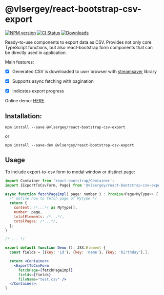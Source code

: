 # @vlsergey/react-bootstrap-csv-export
[![NPM version][npm-image]][npm-url]
[![CI Status][ci-image]][ci-url]
[![Downloads][downloads-image]][downloads-url]

Ready-to-use components to export data as CSV. Provides not only core TypeScript functions, but also react-bootstrap form components that can be directly used in application.

Main features:
* [x] Generated CSV is downloaded to user browser with [streamsaver](https://github.com/jimmywarting/StreamSaver.js) library
* [x] Supports async fetching with pagination
* [x] Indicates export progress


Online demo: [HERE](https://vlsergey.github.io/react-bootstrap-csv-export/)

## Installation:
```
npm install --save @vlsergey/react-bootstrap-csv-export
```
or
```
npm install --save-dev @vlsergey/react-bootstrap-csv-export
```

## Usage
To include export-to-csv form to modal window or distinct page:

```jsx
import Container from 'react-bootstrap/Container';
import {ExportToCsvForm, Page} from '@vlsergey/react-bootstrap-csv-export';

async function fetchPageImpl( page: number ) : Promise<Page<MyType>> {
  /* define how to fetch page of MyType */
  return {
    content: /*...*/ as MyType[],
    number: page,
    totalElements: /*...*/,
    totalPages: /*...*/,
  };
}

/* ... */

export default function Demo (): JSX.Element {
  const fields = [{key: 'id'}, {key: 'name'}, {key: 'birthday'},];

  return <Container>
    <ExportToCsvForm
      fetchPage={fetchPageImpl}
      fields={fields}
      fileName="test.csv" />
  </Container>;
}
```

[npm-image]: https://img.shields.io/npm/v/@vlsergey/react-bootstrap-csv-export.svg?style=flat-square
[npm-url]: https://npmjs.org/package/@vlsergey/react-bootstrap-csv-export
[ci-image]: https://github.com/vlsergey/react-bootstrap-csv-export/actions/workflows/node.js.yml/badge.svg?branch=master
[ci-url]: https://github.com/vlsergey/react-bootstrap-csv-export/actions/workflows/node.js.yml
[downloads-image]: http://img.shields.io/npm/dm/@vlsergey/react-bootstrap-csv-export.svg?style=flat-square
[downloads-url]: https://npmjs.org/package/@vlsergey/react-bootstrap-csv-export
